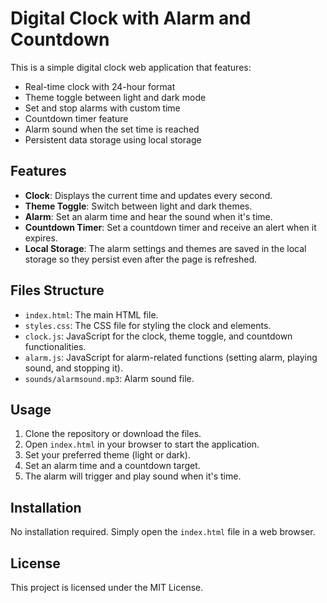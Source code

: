 # Digital Clock with Alarm and Countdown

This is a simple digital clock web application that features:

- Real-time clock with 24-hour format
- Theme toggle between light and dark mode
- Set and stop alarms with custom time
- Countdown timer feature
- Alarm sound when the set time is reached
- Persistent data storage using local storage

## Features

- **Clock**: Displays the current time and updates every second.
- **Theme Toggle**: Switch between light and dark themes.
- **Alarm**: Set an alarm time and hear the sound when it's time.
- **Countdown Timer**: Set a countdown timer and receive an alert when it expires.
- **Local Storage**: The alarm settings and themes are saved in the local storage so they persist even after the page is refreshed.

## Files Structure

- `index.html`: The main HTML file.
- `styles.css`: The CSS file for styling the clock and elements.
- `clock.js`: JavaScript for the clock, theme toggle, and countdown functionalities.
- `alarm.js`: JavaScript for alarm-related functions (setting alarm, playing sound, and stopping it).
- `sounds/alarmsound.mp3`: Alarm sound file.

## Usage

1. Clone the repository or download the files.
2. Open `index.html` in your browser to start the application.
3. Set your preferred theme (light or dark).
4. Set an alarm time and a countdown target.
5. The alarm will trigger and play sound when it's time.

## Installation

No installation required. Simply open the `index.html` file in a web browser.

## License

This project is licensed under the MIT License.
